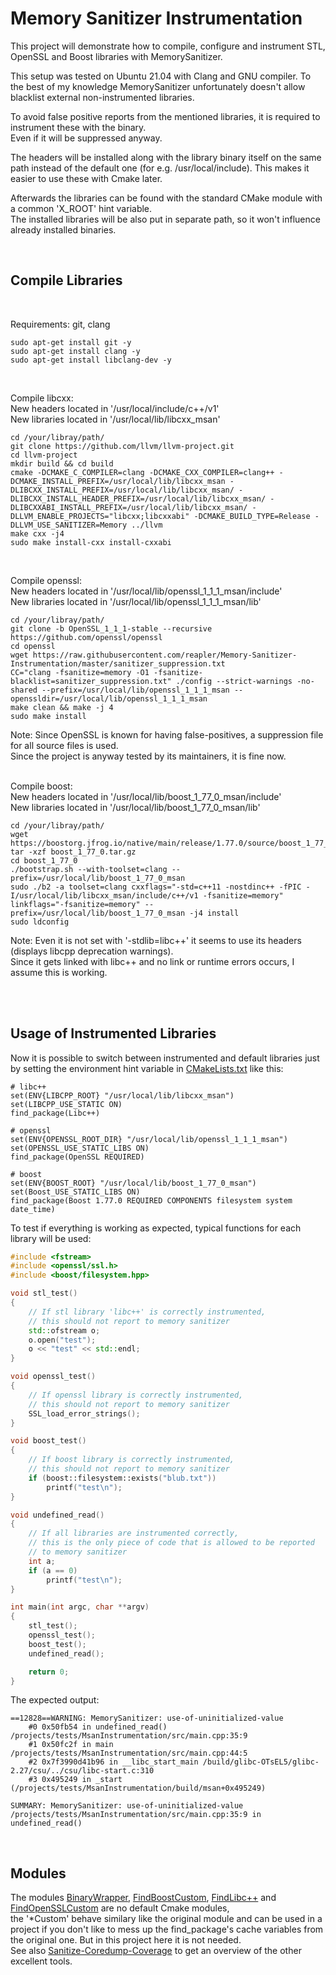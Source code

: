 Memory Sanitizer Instrumentation
=

This project will demonstrate how to compile, configure and instrument STL, OpenSSL and Boost libraries with MemorySanitizer.

This setup was tested on Ubuntu 21.04 with Clang and GNU compiler. To the best of my knowledge MemorySanitizer unfortunately doesn't allow blacklist external non-instrumented libraries.

To avoid false positive reports from the mentioned libraries, it is required to instrument these with the binary.<br>
Even if it will be suppressed anyway.

The headers will be installed along with the library binary itself on the same path instead of the default one (for e.g. /usr/local/include). This makes it easier to use these with Cmake later.

Afterwards the libraries can be found with the standard CMake module with a common 'X_ROOT' hint variable.<br>
The installed libraries will be also put in separate path, so it won't influence already installed binaries.

<br>

## Compile Libraries

<br>

Requirements: git, clang
````
sudo apt-get install git -y
sudo apt-get install clang -y
sudo apt-get install libclang-dev -y
````
<br>

Compile libcxx:
<br>
New headers located in '/usr/local/include/c++/v1'
<br>
New libraries located in '/usr/local/lib/libcxx_msan'
```
cd /your/libray/path/
git clone https://github.com/llvm/llvm-project.git
cd llvm-project
mkdir build && cd build
cmake -DCMAKE_C_COMPILER=clang -DCMAKE_CXX_COMPILER=clang++ -DCMAKE_INSTALL_PREFIX=/usr/local/lib/libcxx_msan -DLIBCXX_INSTALL_PREFIX=/usr/local/lib/libcxx_msan/ -DLIBCXX_INSTALL_HEADER_PREFIX=/usr/local/lib/libcxx_msan/ -DLIBCXXABI_INSTALL_PREFIX=/usr/local/lib/libcxx_msan/ -DLLVM_ENABLE_PROJECTS="libcxx;libcxxabi" -DCMAKE_BUILD_TYPE=Release -DLLVM_USE_SANITIZER=Memory ../llvm
make cxx -j4
sudo make install-cxx install-cxxabi
```

<br>

Compile openssl:
<br>
New headers located in '/usr/local/lib/openssl_1_1_1_msan/include'
<br>
New libraries located in '/usr/local/lib/openssl_1_1_1_msan/lib'
```
cd /your/libray/path/
git clone -b OpenSSL_1_1_1-stable --recursive https://github.com/openssl/openssl
cd openssl
wget https://raw.githubusercontent.com/reapler/Memory-Sanitizer-Instrumentation/master/sanitizer_suppression.txt
CC="clang -fsanitize=memory -O1 -fsanitize-blacklist=sanitizer_suppression.txt" ./config --strict-warnings -no-shared --prefix=/usr/local/lib/openssl_1_1_1_msan --openssldir=/usr/local/lib/openssl_1_1_1_msan
make clean && make -j 4
sudo make install
```
Note: Since OpenSSL is known for having false-positives, a suppression file for all source files is used.<br>
Since the project is anyway tested by its maintainers, it is fine now.
<br>
<br>

Compile boost:
<br>
New headers located in '/usr/local/lib/boost_1_77_0_msan/include'
<br>
New libraries located in '/usr/local/lib/boost_1_77_0_msan/lib'
```
cd /your/libray/path/
wget https://boostorg.jfrog.io/native/main/release/1.77.0/source/boost_1_77_0.tar.gz
tar -xzf boost_1_77_0.tar.gz
cd boost_1_77_0
./bootstrap.sh --with-toolset=clang --prefix=/usr/local/lib/boost_1_77_0_msan
sudo ./b2 -a toolset=clang cxxflags="-std=c++11 -nostdinc++ -fPIC -I/usr/local/lib/libcxx_msan/include/c++/v1 -fsanitize=memory" linkflags="-fsanitize=memory" --prefix=/usr/local/lib/boost_1_77_0_msan -j4 install
sudo ldconfig
```
Note: Even it is not set with '-stdlib=libc++' it seems to use its headers (displays libcpp deprecation warnings).<br>
Since it gets linked with libc++ and no link or runtime errors occurs, I assume this is working.

<br>
<br>

## Usage of Instrumented Libraries

Now it is possible to switch between instrumented and default libraries just by setting the environment hint variable in  [CMakeLists.txt](https://github.com/reapler/Memory-Sanitizer-Instrumentation/blob/master/CMakeLists.txt#L11) like this:
```
# libc++
set(ENV{LIBCPP_ROOT} "/usr/local/lib/libcxx_msan")
set(LIBCPP_USE_STATIC ON)
find_package(Libc++)

# openssl
set(ENV{OPENSSL_ROOT_DIR} "/usr/local/lib/openssl_1_1_1_msan")
set(OPENSSL_USE_STATIC_LIBS ON)
find_package(OpenSSL REQUIRED)

# boost
set(ENV{BOOST_ROOT} "/usr/local/lib/boost_1_77_0_msan")
set(Boost_USE_STATIC_LIBS ON)
find_package(Boost 1.77.0 REQUIRED COMPONENTS filesystem system date_time)
```

To test if everything is working as expected, typical functions for each library will be used:
```cpp
#include <fstream>
#include <openssl/ssl.h>
#include <boost/filesystem.hpp>

void stl_test()
{
    // If stl library 'libc++' is correctly instrumented,
    // this should not report to memory sanitizer
    std::ofstream o;
    o.open("test");
    o << "test" << std::endl;
}

void openssl_test()
{
    // If openssl library is correctly instrumented,
    // this should not report to memory sanitizer
    SSL_load_error_strings();
}

void boost_test()
{
    // If boost library is correctly instrumented,
    // this should not report to memory sanitizer
    if (boost::filesystem::exists("blub.txt"))
        printf("test\n");
}

void undefined_read()
{
    // If all libraries are instrumented correctly,
    // this is the only piece of code that is allowed to be reported
    // to memory sanitizer
    int a;
    if (a == 0)
        printf("test\n");
}

int main(int argc, char **argv)
{
    stl_test();
    openssl_test();
    boost_test();
    undefined_read();

    return 0;
}
```

The expected output:
```
==12828==WARNING: MemorySanitizer: use-of-uninitialized-value
    #0 0x50fb54 in undefined_read() /projects/tests/MsanInstrumentation/src/main.cpp:35:9
    #1 0x50fc2f in main /projects/tests/MsanInstrumentation/src/main.cpp:44:5
    #2 0x7f3990d41b96 in __libc_start_main /build/glibc-OTsEL5/glibc-2.27/csu/../csu/libc-start.c:310
    #3 0x495249 in _start (/projects/tests/MsanInstrumentation/build/msan+0x495249)

SUMMARY: MemorySanitizer: use-of-uninitialized-value /projects/tests/MsanInstrumentation/src/main.cpp:35:9 in undefined_read()
```

<br>

## Modules

The modules [BinaryWrapper](https://github.com/reapler/Memory-Sanitizer-Instrumentation/blob/master/cmake/BinaryWrapper.cmake), [FindBoostCustom](https://github.com/reapler/Memory-Sanitizer-Instrumentation/blob/master/cmake/FindBoostCustom.cmake), [FindLibc++](https://github.com/reapler/Memory-Sanitizer-Instrumentation/blob/master/cmake/FindLibc%2B%2B.cmake) and [FindOpenSSLCustom](https://github.com/reapler/Memory-Sanitizer-Instrumentation/blob/master/cmake/FindOpenSSLCustom.cmake) are no default Cmake modules,<br>the '*Custom' behave similary like the original module and can be used
in a project if you don't like to mess up the find_package's cache variables from the original one. But in this project here it is not needed.<br>
See also [Sanitize-Coredump-Coverage](https://github.com/reapler/Sanitize-Coredump-Coverage) to get an overview of the other excellent tools.